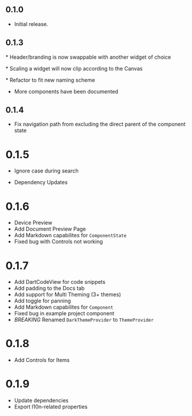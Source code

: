 ## 0.1.0

- Initial release.

## 0.1.3

\* Header/branding is now swappable with another widget of choice

\* Scaling a widget will now clip according to the Canvas

\* Refactor to fit new naming scheme

- More components have been documented

## 0.1.4

- Fix navigation path from excluding the direct parent of the component state

# 0.1.5

- Ignore case during search

- Dependency Updates

# 0.1.6

- Device Preview
- Add Document Preview Page
- Add Markdown capabilites for `ComponentState`
- Fixed bug with Controls not working

# 0.1.7

- Add DartCodeView for code snippets
- Add padding to the Docs tab
- Add support for Multi Theming (3+ themes)
- Add toggle for panning
- Add Markdown capabilites for `Component`
- Fixed bug in example project component
- _BREAKING_ Renamed `DarkThemeProvider` to `ThemeProvider`

# 0.1.8

- Add Controls for Items

# 0.1.9

- Update dependencies
- Export l10n-related properties
